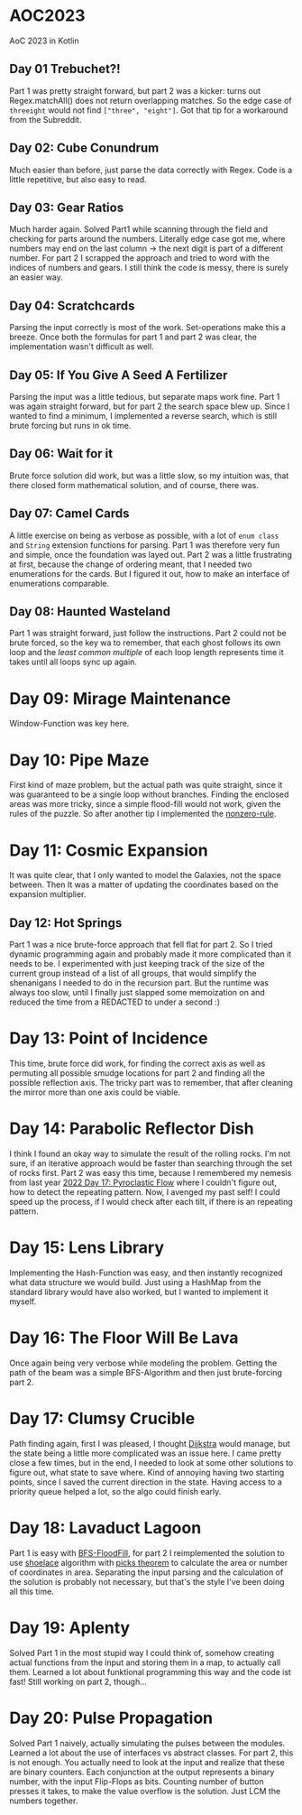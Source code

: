 # AOC2023

AoC 2023 in Kotlin

## Day 01 Trebuchet?!

Part 1 was pretty straight forward, but part 2 was a kicker: turns out Regex.matchAll() does not return overlapping
matches. So the edge case of
`threeight` would not find `["three", "eight"]`. Got that tip for a workaround from the Subreddit.

## Day 02: Cube Conundrum

Much easier than before, just parse the data correctly with Regex. Code is a little repetitive, but also easy to read.

## Day 03: Gear Ratios

Much harder again. Solved Part1 while scanning through the field and checking for parts around the numbers.
Literally edge case got me, where numbers may end on the last column -> the next digit is part of a different number.
For part 2 I scrapped the approach and tried to word with the indices of numbers and gears. I still think the code is
messy, there is surely an easier way.

## Day 04: Scratchcards

Parsing the input correctly is most of the work. Set-operations make this a breeze. Once both the formulas for
part 1 and part 2 was clear, the implementation wasn't difficult as well.

## Day 05: If You Give A Seed A Fertilizer

Parsing the input was a little tedious, but separate maps work fine. Part 1 was again straight forward, but for part 2
the search space blew up. Since I wanted to find a minimum, I implemented a reverse search, which is still
brute forcing but runs in ok time.

## Day 06: Wait for it

Brute force solution did work, but was a little slow, so my intuition was, that there closed form mathematical solution,
and of course, there was.

## Day 07: Camel Cards

A little exercise on being as verbose as possible, with a lot of `enum class` and `String` extension functions for
parsing.
Part 1 was therefore very fun and simple, once the foundation was layed out. Part 2 was a little frustrating at first,
because the change of ordering meant, that I needed two enumerations for the cards. But I figured it out, how to make
an interface of enumerations comparable.

## Day 08: Haunted Wasteland

Part 1 was straight forward, just follow the instructions. Part 2 could not be brute forced, so the key wa to remember,
that each ghost follows its own loop and the *least common multiple* of each loop length represents time it takes
until all loops sync up again.

# Day 09: Mirage Maintenance

Window-Function was key here.

# Day 10: Pipe Maze

First kind of maze problem, but the actual path was quite straight, since it was guaranteed
to be a single loop without branches. Finding the enclosed areas was more tricky, since a simple flood-fill
would not work, given the rules of the puzzle. So after another tip I implemented
the [nonzero-rule](https://en.wikipedia.org/wiki/Nonzero-rule).

# Day 11: Cosmic Expansion

It was quite clear, that I only wanted to model the Galaxies, not the space between. Then It was a matter of
updating the coordinates based on the expansion multiplier.

## Day 12: Hot Springs

Part 1 was a nice brute-force approach that fell flat for part 2. So I tried dynamic programming again and probably made
it more complicated than it needs to be. I experimented with just keeping track of the size of the current group
instead of a list of all groups, that would simplify the shenanigans I needed to do in the recursion part.
But the runtime was always too slow, until I finally just slapped some memoization on and reduced the time from
a REDACTED to under a second :)

# Day 13: Point of Incidence

This time, brute force did work, for finding the correct axis as well as permuting all possible smudge locations
for part 2 and finding all the possible reflection axis. The tricky part was to remember, that after cleaning the mirror
more than one axis could be viable.

# Day 14: Parabolic Reflector Dish

I think I found an okay way to simulate the result of the rolling rocks. I'm not sure, if an iterative approach would be
faster
than searching through the set of rocks first. Part 2 was easy this time, because I remembered my nemesis from last year
[2022 Day 17: Pyroclastic Flow](https://adventofcode.com/2022/day/17) where I couldn't figure out, how to detect the
repeating pattern. Now, I avenged my past self! I could speed up the process, if I would check after each tilt, if there
is an
repeating pattern.

# Day 15: Lens Library

Implementing the Hash-Function was easy, and then instantly recognized what data structure we would build. Just using a
HashMap from the standard library would have also worked, but I wanted to implement it myself.

# Day 16: The Floor Will Be Lava

Once again being very verbose while modeling the problem. Getting the path of the beam was a simple BFS-Algorithm and
then just brute-forcing part 2.

# Day 17: Clumsy Crucible

Path finding again, first I was pleased, I thought [Dijkstra](https://en.wikipedia.org/wiki/Dijkstra%27s_algorithm)
would manage, but the state being a little more
complicated was an issue here. I came pretty close a few times, but in the end, I needed to look at some other solutions
to figure out, what state to save where. Kind of annoying having two starting points, since I saved the current
direction
in the state. Having access to a priority queue helped a lot, so the algo could finish early.

# Day 18: Lavaduct Lagoon

Part 1 is easy with [BFS-FloodFill](https://en.wikipedia.org/wiki/Flood_fill), for part 2 I reimplemented the solution
to use [shoelace](https://en.wikipedia.org/wiki/Shoelace_formula) algorithm
with [picks theorem](https://en.wikipedia.org/wiki/Pick%27s_theorem)
to calculate the area or number of coordinates in area. Separating the input parsing and the calculation of the solution
is probably not necessary, but that's the style I've been doing all this time.

# Day 19: Aplenty

Solved Part 1 in the most stupid way I could think of, somehow creating actual functions from the input
and storing them in a map, to actually call them. Learned a lot about funktional programming this way
and the code ist fast! Still working on part 2, though...

# Day 20: Pulse Propagation

Solved Part 1 naively, actually simulating the pulses between the modules. Learned a lot about the use of interfaces vs
abstract classes. For part 2, this is not enough. You actually need to look at the input and realize that these are
binary counters. Each conjunction at the output represents a binary number, with the input Flip-Flops as bits. Counting
number of button presses it takes, to make the value overflow is the solution. Just LCM the numbers together.